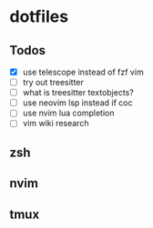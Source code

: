 # dotfiles

## Todos

- [x] use telescope instead of fzf vim
- [ ] try out treesitter
- [ ] what is treesitter textobjects?
- [ ] use neovim lsp instead if coc
- [ ] use nvim lua completion
- [ ] vim wiki research

## zsh

## nvim

## tmux
